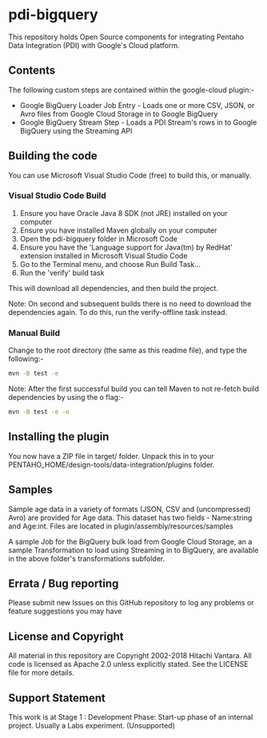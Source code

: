 # pdi-bigquery

This repository holds Open Source components for integrating Pentaho Data Integration (PDI) with Google's Cloud platform.

## Contents

The following custom steps are contained within the google-cloud plugin:-

- Google BigQuery Loader Job Entry - Loads one or more CSV, JSON, or Avro files from Google Cloud Storage in to Google BigQuery
- Google BigQuery Stream Step - Loads a PDI Stream's rows in to Google BigQuery using the Streaming API

## Building the code

You can use Microsoft Visual Studio Code (free) to build this, or manually.

### Visual Studio Code Build

1. Ensure you have Oracle Java 8 SDK (not JRE) installed on your computer
1. Ensure you have installed Maven globally on your computer
1. Open the pdi-bigquery folder in Microsoft Code
1. Ensure you have the 'Language support for Java(tm) by RedHat' extension installed in Microsoft Visual Studio Code
1. Go to the Terminal menu, and choose Run Build Task...
1. Run the 'verify' build task

This will download all dependencies, and then build the project.

Note: On second and subsequent builds there is no need to download the dependencies again. To do this, run the verify-offline task instead.

### Manual Build

Change to the root directory (the same as this readme file), and type the following:-

```sh
mvn -B test -e
```

Note: After the first successful build you can tell Maven to not re-fetch build dependencies by using the o flag:-

```sh
mvn -B test -e -o
```

## Installing the plugin

You now have a ZIP file in target/ folder. Unpack this in to your PENTAHO_HOME/design-tools/data-integration/plugins folder.

## Samples

Sample age data in a variety of formats (JSON, CSV and (uncompressed) Avro) are provided for Age data. This dataset has two fields - Name:string and Age:int. Files are located in plugin/assembly/resources/samples

A sample Job for the BigQuery bulk load from Google Cloud Storage, an a sample Transformation to load using Streaming in to BigQuery, are available in the above folder's transformations subfolder.

## Errata / Bug reporting

Please submit new Issues on this GitHub repository to log any problems or feature suggestions you may have

## License and Copyright

All material in this repository are Copyright 2002-2018 Hitachi Vantara. All code is licensed as Apache 2.0 unless explicitly stated. See the LICENSE file for more details.

## Support Statement

This work is at Stage 1 : Development Phase: Start-up phase of an internal project. Usually a Labs experiment. (Unsupported)